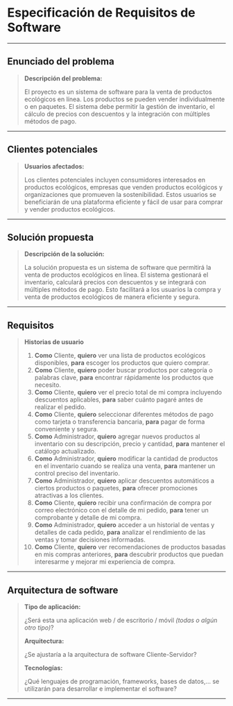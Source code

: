 # Especificación de Requisitos de Software

---

## Enunciado del problema

> **Descripción del problema:**
>
> El proyecto es un sistema de software para la venta de productos ecológicos en línea. Los productos se pueden vender individualmente o en paquetes. El sistema debe permitir la gestión de inventario, el cálculo de precios con descuentos y la integración con múltiples métodos de pago.

---

## Clientes potenciales

> **Usuarios afectados:**
>
> Los clientes potenciales incluyen consumidores interesados en productos ecológicos, empresas que venden productos ecológicos y organizaciones que promueven la sostenibilidad. Estos usuarios se beneficiarán de una plataforma eficiente y fácil de usar para comprar y vender productos ecológicos.

---

## Solución propuesta

> **Descripción de la solución:**
>
> La solución propuesta es un sistema de software que permitirá la venta de productos ecológicos en línea. El sistema gestionará el inventario, calculará precios con descuentos y se integrará con múltiples métodos de pago. Esto facilitará a los usuarios la compra y venta de productos ecológicos de manera eficiente y segura.


---

## Requisitos

> **Historias de usuario**
> 1. **Como** Cliente, **quiero** ver una lista de productos ecológicos disponibles, **para** escoger los productos que quiero comprar.
> 2. **Como** Cliente, **quiero** poder buscar productos por categoría o palabras clave, **para** encontrar rápidamente los productos que necesito.
> 3. **Como** Cliente, **quiero** ver el precio total de mi compra incluyendo descuentos aplicables, **para** saber cuánto pagaré antes de realizar el pedido.
> 4. **Como** Cliente, **quiero** seleccionar diferentes métodos de pago como tarjeta o transferencia bancaria, **para** pagar de forma conveniente y segura.
> 5. **Como** Administrador, **quiero** agregar nuevos productos al inventario con su descripción, precio y cantidad, **para** mantener el catálogo actualizado.
> 6. **Como** Administrador, **quiero** modificar la cantidad de productos en el inventario cuando se realiza una venta, **para** mantener un control preciso del inventario.
> 7. **Como** Administrador, **quiero** aplicar descuentos automáticos a ciertos productos o paquetes, **para** ofrecer promociones atractivas a los clientes.
> 8. **Como** Cliente, **quiero** recibir una confirmación de compra por correo electrónico con el detalle de mi pedido, **para** tener un comprobante y detalle de mi compra.
> 9. **Como** Administrador, **quiero** acceder a un historial de ventas y detalles de cada pedido, **para** analizar el rendimiento de las ventas y tomar decisiones informadas.
> 10. **Como** Cliente, **quiero** ver recomendaciones de productos basadas en mis compras anteriores, **para** descubrir productos que puedan interesarme y mejorar mi experiencia de compra.

---

## Arquitectura de software

> **Tipo de aplicación:**
>
> ¿Será esta una aplicación web / de escritorio / móvil *(todas o algún otro tipo)*?
>
> **Arquitectura:**
>
> ¿Se ajustaría a la arquitectura de software Cliente-Servidor?
>
> **Tecnologías:**
>
> ¿Qué lenguajes de programación, frameworks, bases de datos,... se utilizarán para desarrollar e implementar el software?

---
